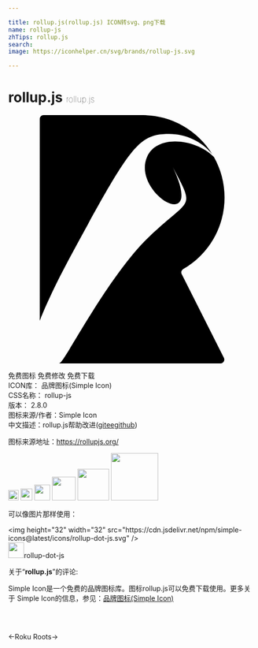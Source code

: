 ```yaml
---

title: rollup.js(rollup.js) ICON转svg、png下载
name: rollup-js
zhTips: rollup.js
search: 
image: https://iconhelper.cn/svg/brands/rollup-js.svg

---
```


# rollup.js  <small style="font-size: 60%;font-weight: 100">rollup.js</small>

<div id="svg" class="svg-wrap">
<svg role="img" viewBox="0 0 24 24" xmlns="http://www.w3.org/2000/svg"><title>rollup.js icon</title><path d="M3.42 0a.37.37 0 0 0-.369.37v19.516c.577-1.488 1.557-3.617 3.138-6.53 5.7-10.48 6.447-11.537 9.416-11.537 1.56 0 3.134.704 4.152 1.955A7.962 7.962 0 0 0 13.102 0zm12.72 2.544c-1.19.01-2.257.466-2.698 1.498-.967 2.256 1.624 4.767 2.757 4.568 1.442-.255-.255-3.563-.255-3.563 2.205 4.156 1.697 2.884-2.29 6.7S5.596 23.62 5.002 23.958a.477.477 0 0 1-.08.043h15.637a.373.373 0 0 0 .33-.538l-4.088-8.092a.37.37 0 0 1 .144-.488A7.96 7.96 0 0 0 20.95 7.97c0-1.425-.373-2.761-1.03-3.92-.927-.952-2.43-1.516-3.779-1.506z"/></svg>
</div>
<detail full-name='rollup-js'></detail>

<div class="detail-page">
<p>
<span><span class="badge-success badge">免费图标</span> <span class="badge-success badge">免费修改</span>  <span class="badge-success badge">免费下载</span> </span>
<br/>
<span>
ICON库：
<span class="badge-secondary badge">品牌图标(Simple Icon)</span> 
</span>
<br/>
<span>
CSS名称：
<span class="badge-secondary badge">rollup-js</span> 
</span>

<br/>
<span>
版本：
<span class="badge-secondary badge">2.8.0</span> 
</span>
<br/>
<span>图标来源/作者：<span class="badge-light badge">Simple Icon</span></span> 
<br/>
<span class="zh-detail">中文描述：<span class="badge-primary badge">rollup.js</span><span class="help-link"><span>帮助改进</span>(<a href="https://gitee.com/liuwave/icon-helper/edit/master/json/brands/rollup-js.json" target="_blank" rel="noopener noreferrer">gitee</a><a href="https://github.com/liuwave/icon-helper/edit/master/json/brands/rollup-js.json" target="_blank" rel="noopener noreferrer">github</a></span>)</span><br/>
</p>
</div><div class="description description alert alert-light"><p>图标来源地址：<a href="https://rollupjs.org/" target="_blank" rel="noopener noreferrer">https://rollupjs.org/</a></p></div>
<div class="alert alert-dark">
<img height="21" width="21" src="https://cdn.jsdelivr.net/npm/simple-icons@latest/icons/rollup-dot-js.svg" />
<img height="24" width="24" src="https://cdn.jsdelivr.net/npm/simple-icons@latest/icons/rollup-dot-js.svg" />
<img height="32" width="32" src="https://cdn.jsdelivr.net/npm/simple-icons@latest/icons/rollup-dot-js.svg" />
<img height="48" width="48" src="https://cdn.jsdelivr.net/npm/simple-icons@latest/icons/rollup-dot-js.svg" />
<img height="64" width="64" src="https://cdn.jsdelivr.net/npm/simple-icons@latest/icons/rollup-dot-js.svg" />
<img height="96" width="96" src="https://cdn.jsdelivr.net/npm/simple-icons@latest/icons/rollup-dot-js.svg" />

</div>
<div>
  <p>可以像图片那样使用：    
  </p>
  <div class="alert alert-primary" style="font-size: 14px">
    &lt;img height="32" width="32" src="https://cdn.jsdelivr.net/npm/simple-icons@latest/icons/rollup-dot-js.svg" /&gt;
    <copy-btn content='<img height="32" width="32" src="https://cdn.jsdelivr.net/npm/simple-icons@latest/icons/rollup-dot-js.svg" />'></copy-btn>
  </div>
  <div class="alert alert-secondary">
    <img height="32" width="32" src="https://cdn.jsdelivr.net/npm/simple-icons@latest/icons/rollup-dot-js.svg" />rollup-dot-js
    <copy-btn content="rollup-dot-js" btn-title="复制图标名称"></copy-btn>
  </div>
</div>
<div class="icon-detail__container">
<p>关于“<b>rollup.js</b>”的评论:</p>
</div>
<Vssue title="关于“rollup.js”的评论" />
<div><p>Simple Icon是一个免费的品牌图标库。图标rollup.js可以免费下载使用。更多关于  Simple Icon的信息，参见：<a target="_blank" href="https://iconhelper.cn/brands.html">品牌图标(Simple Icon)</a>
</p></div>


<div style="padding:2rem 0 " class="page-nav"><p class="inner"><span class="prev">←<router-link to="/icon/roku.html">Roku</router-link></span> <span class="next"><router-link to="/icon/roots.html">Roots</router-link>→</span></p></div>
